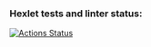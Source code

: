 ### Hexlet tests and linter status:
[![Actions Status](https://github.com/Aluwian/python-project-49/workflows/hexlet-check/badge.svg)](https://github.com/Aluwian/python-project-49/actions)
